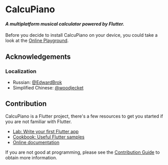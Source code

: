 # CalcuPiano
#### *A multiplatform musical calculator powered by Flutter.*

Before you decide to install CalcuPiano on your device, you could take a look at the [Online Playground](https://liplum.github.io/CalcuPiano).

## Acknowledgements

### Localization

- Russian: [@EdwardBrok](https://github.com/EdwardBrok)
- Simplified Chinese: [@woodjecket](https://github.com/woodjecket)

## Contribution

CalcuPiano is a Flutter project, there's a few resources to get you started if you are not familiar with Flutter.

- [Lab: Write your first Flutter app](https://docs.flutter.dev/get-started/codelab)
- [Cookbook: Useful Flutter samples](https://docs.flutter.dev/cookbook)
- [Online documentation](https://docs.flutter.dev/)

If you are not good at programming, please see the [Contribution Guide](CONTRIBUTING.md) to obtain more information.